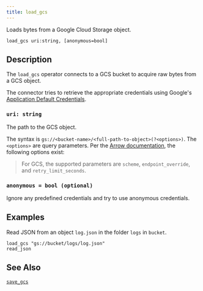 ```yaml
---
title: load_gcs
---
```


Loads bytes from a Google Cloud Storage object.

```tql
load_gcs uri:string, [anonymous=bool]
```

## Description

The `load_gcs` operator connects to a GCS bucket to acquire raw bytes from a GCS object.

The connector tries to retrieve the appropriate credentials using Google's
[Application Default Credentials](https://google.aip.dev/auth/4110).

### `uri: string`

The path to the GCS object.

The syntax is `gs://<bucket-name>/<full-path-to-object>(?<options>)`. The
`<options>` are query parameters. Per the [Arrow
documentation](https://arrow.apache.org/docs/r/articles/fs.html#connecting-directly-with-a-uri),
the following options exist:

> For GCS, the supported parameters are `scheme`, `endpoint_override`, and
> `retry_limit_seconds`.

### `anonymous = bool (optional)`

Ignore any predefined credentials and try to use anonymous
credentials.

## Examples

Read JSON from an object `log.json` in the folder `logs` in `bucket`.

```tql
load_gcs "gs://bucket/logs/log.json"
read_json
```

## See Also

[`save_gcs`](save_gcs)
